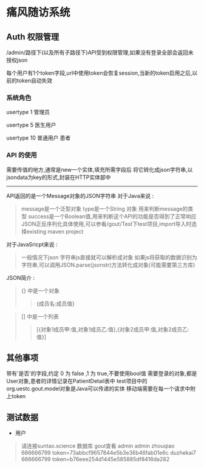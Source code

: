 # 痛风随访系统

## Auth 权限管理

/admin/路径下(以及所有子路径下)API受到权限管理,如果没有登录全部会返回未授权json

每个用户有1个token字段,url中使用token会恢复session,当新的token启用之后,以前的token自动失效

### 系统角色

usertype 1     管理员

usertype 5     医生用户

usertype 10   普通用户 患者

### API 的使用

需要传值的地方,通常是new一个实体,填充所需字段后
将它转化成json字符串,以jsondata为key的形式,封装在HTTP实体部中

***

API返回的是一个Message对象的JSON字符串
对于Java来说 : 

> message是一个泛型对象
> type是一个String 对象 用来判断message的类型
> success是一个Boolean值,用来判断这个API的功能是否得到了正常响应
> JSON正反序列化具体使用,可以参看/gout/Test下test项目,import导入时选择existing maven project

对于JavaSricpt来说 :

> 一般情况下json 字符串js直接就可以解析成对象
> 如果js将获取的数据识别为字符串,可以调用JSON.parse(jsonstr)方法转化成对象(可能需要第三方库)

JSON简介 : 

> {} 中是一个对象
> > {成员名:成员值}


> [] 中是一个列表
> > [{对象1成员甲:值,对象1成员乙:值},{对象2成员甲:值,对象2成员乙:值}]


## 其他事项

带有'是否'的字段,约定 0 为 false ,1 为 true,不要使用bool值
需要登录的对象,都是User对象,患者的详情记录在PatientDetail表中
test项目中的org.uestc.gout.model对象是Java可以传递的实体
移动端需要在每一个请求中附上token

## 测试数据

*  用户

> 请连接suntao.science 数据库 gout查看
> admin admin
> zhouqiao 666666799 token=73abbcf9657844e5b3e36b46fab01e6c
> duzhekai7 666666799  token=b76eee254d1445e585885df8416da282